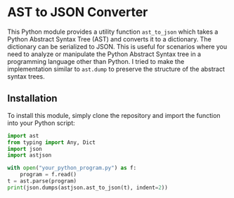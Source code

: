 # AST to JSON Converter

This Python module provides a utility function `ast_to_json` which takes a Python Abstract Syntax Tree (AST) and converts it to a dictionary. The dictionary can be serialized to JSON. This is useful for scenarios where you need to analyze or manipulate the Python Abstract Syntax tree in a 
programming language other than Python. I tried to make the implementation similar to `ast.dump` to preserve the structure of the abstract syntax trees.


## Installation

To install this module, simply clone the repository and import the function into your Python script:

```python
import ast
from typing import Any, Dict
import json
import astjson

with open("your_python_program.py") as f:
    program = f.read()
t = ast.parse(program)
print(json.dumps(astjson.ast_to_json(t), indent=2))
```
